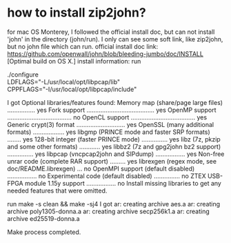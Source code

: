 
# how to install zip2john?

for mac OS Monterey, I followed the official install doc, but can not install 'john' in the directory (john/run). I only can see some soft link, like zip2john, but no john file which can run.
official install doc link:
https://github.com/openwall/john/blob/bleeding-jumbo/doc/INSTALL [Optimal build on OS X.]
install information:
run

   ./configure  \
          LDFLAGS="-L/usr/local/opt/libpcap/lib" \
          CPPFLAGS="-I/usr/local/opt/libpcap/include"

I got
Optional libraries/features found:
Memory map (share/page large files) ................ yes
Fork support ....................................... yes
OpenMP support ..................................... no
OpenCL support ..................................... yes
Generic crypt(3) format ............................ yes
OpenSSL (many additional formats) .................. yes
libgmp (PRINCE mode and faster SRP formats) ........ yes
128-bit integer (faster PRINCE mode) ............... yes
libz (7z, pkzip and some other formats) ............ yes
libbz2 (7z and gpg2john bz2 support) ............... yes
libpcap (vncpcap2john and SIPdump) ................. yes
Non-free unrar code (complete RAR support) ......... yes
librexgen (regex mode, see doc/README.librexgen) ... no
OpenMPI support (default disabled) ................. no
Experimental code (default disabled) ............... no
ZTEX USB-FPGA module 1.15y support ................. no
Install missing libraries to get any needed features that were omitted.

run make -s clean && make -sj4
I got
ar: creating archive aes.a
ar: creating archive poly1305-donna.a
ar: creating archive secp256k1.a
ar: creating archive ed25519-donna.a

Make process completed.



        
